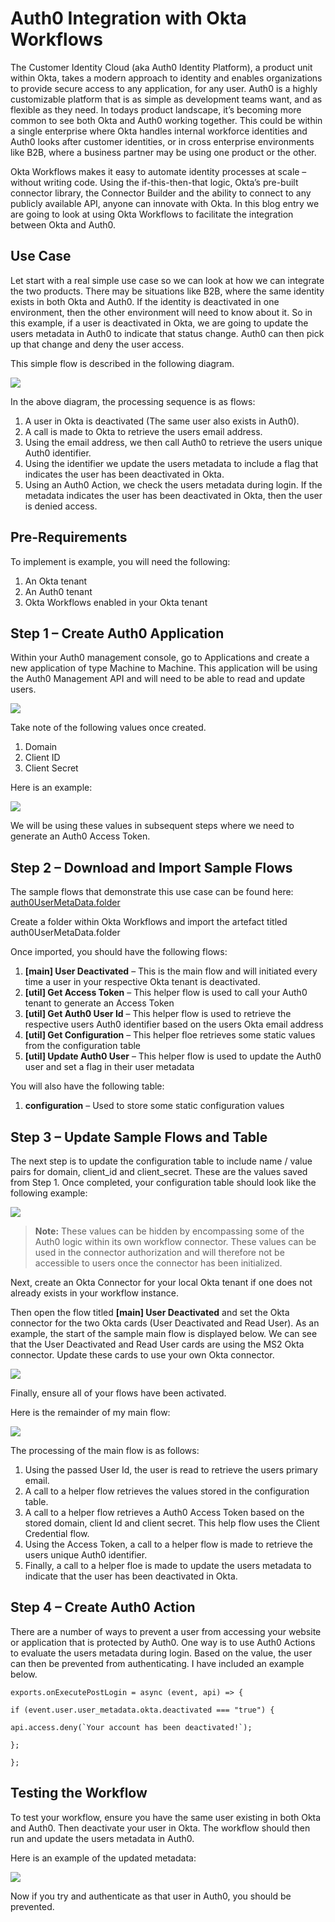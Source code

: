 ﻿

# Auth0 Integration with Okta Workflows
The Customer Identity Cloud (aka Auth0 Identity Platform), a product unit within Okta, takes a modern approach to identity and enables organizations to provide secure access to any application, for any user. Auth0 is a highly customizable platform that is as simple as development teams want, and as flexible as they need. In todays product landscape, it’s becoming more common to see both Okta and Auth0 working together. This could be within a single enterprise where Okta handles internal workforce identities and Auth0 looks after customer identities, or in cross enterprise environments like B2B, where a business partner may be using one product or the other.

Okta Workflows makes it easy to automate identity processes at scale – without writing code. Using the if-this-then-that logic, Okta’s pre-built connector library, the Connector Builder and the ability to connect to any publicly available API, anyone can innovate with Okta. In this blog entry we are going to look at using Okta Workflows to facilitate the integration between Okta and Auth0.

## Use Case

Let start with a real simple use case so we can look at how we can integrate the two products. There may be situations like B2B, where the same identity exists in both Okta and Auth0. If the identity is deactivated in one environment, then the other environment will need to know about it. So in this example, if a user is deactivated in Okta, we are going to update the users metadata in Auth0 to indicate that status change. Auth0 can then pick up that change and deny the user access.

This simple flow is described in the following diagram.

![](https://i0.wp.com/iamse.blog/wp-content/uploads/2022/08/image-10.png?resize=594%2C130&ssl=1)

In the above diagram, the processing sequence is as flows:

1.  A user in Okta is deactivated (The same user also exists in Auth0).
2.  A call is made to Okta to retrieve the users email address.
3.  Using the email address, we then call Auth0 to retrieve the users unique Auth0 identifier.
4.  Using the identifier we update the users metadata to include a flag that indicates the user has been deactivated in Okta.
5.  Using an Auth0 Action, we check the users metadata during login. If the metadata indicates the user has been deactivated in Okta, then the user is denied access.

## Pre-Requirements

To implement is example, you will need the following:

1.  An Okta tenant
2.  An Auth0 tenant
3.  Okta Workflows enabled in your Okta tenant

## Step 1 – Create Auth0 Application

Within your Auth0 management console, go to Applications and create a new application of type Machine to Machine. This application will be using the Auth0 Management API and will need to be able to read and update users.

![](https://i0.wp.com/iamse.blog/wp-content/uploads/2022/08/image-11.png?resize=559%2C423&ssl=1)

Take note of the following values once created.

1.  Domain
2.  Client ID
3.  Client Secret

Here is an example:

![](https://i0.wp.com/iamse.blog/wp-content/uploads/2022/08/image-12.png?resize=532%2C362&ssl=1)

We will be using these values in subsequent steps where we need to generate an Auth0 Access Token.

## Step 2 – Download and Import Sample Flows

The sample flows that demonstrate this use case can be found here:  [auth0UserMetaData.folder](https://github.com/iamse-blog/workflows-templates/blob/main/auth0-user-metadata/auth0UserMetaData.folder)

Create a folder within Okta Workflows and import the artefact titled auth0UserMetaData.folder

Once imported, you should have the following flows:

1.  **[main] User Deactivated**  – This is the main flow and will initiated every time a user in your respective Okta tenant is deactivated.
2.  **[util] Get Access Token**  – This helper flow is used to call your Auth0 tenant to generate an Access Token
3.  **[util] Get Auth0 User Id**  – This helper flow is used to retrieve the respective users Auth0 identifier based on the users Okta email address
4.  **[util] Get Configuration**  – This helper floe retrieves some static values from the configuration table
5.  **[util] Update Auth0 User** – This helper flow is used to update the Auth0 user and set a flag in their user metadata

You will also have the following table:

1.  **configuration**  – Used to store some static configuration values

## Step 3 – Update Sample Flows and Table

The next step is to update the configuration table to include name / value pairs for domain, client_id and client_secret. These are the values saved from Step 1. Once completed, your configuration table should look like the following example:

![](https://i0.wp.com/iamse.blog/wp-content/uploads/2022/08/image-13.png?resize=903%2C153&ssl=1)

> **Note:**  These values can be hidden by encompassing some of the Auth0 logic within its own workflow connector. These values can be used in the connector authorization and will therefore not be accessible to users once the connector has been initialized.

Next, create an Okta Connector for your local Okta tenant if one does not already exists in your workflow instance.

Then open the flow titled  **[main] User Deactivated**  and set the Okta connector for the two Okta cards (User Deactivated and Read User). As an example, the start of the sample main flow is displayed below. We can see that the User Deactivated and Read User cards are using the MS2 Okta connector. Update these cards to use your own Okta connector.

![](https://i0.wp.com/iamse.blog/wp-content/uploads/2022/08/image-14.png?resize=1024%2C527&ssl=1)

Finally, ensure all of your flows have been activated.

Here is the remainder of my main flow:

![](https://i0.wp.com/iamse.blog/wp-content/uploads/2022/08/image-15.png?resize=1100%2C323&ssl=1)

The processing of the main flow is as follows:

1.  Using the passed User Id, the user is read to retrieve the users primary email.
2.  A call to a helper flow retrieves the values stored in the configuration table.
3.  A call to a helper flow retrieves a Auth0 Access Token based on the stored domain, client Id and client secret. This help flow uses the Client Credential flow.
4.  Using the Access Token, a call to a helper flow is made to retrieve the users unique Auth0 identifier.
5.  Finally, a call to a helper floe is made to update the users metadata to indicate that the user has been deactivated in Okta.

## Step 4 – Create Auth0 Action

There are a number of ways to prevent a user from accessing your website or application that is protected by Auth0. One way is to use Auth0 Actions to evaluate the users metadata during login. Based on the value, the user can then be prevented from authenticating. I have included an example below.

`exports.onExecutePostLogin = async (event, api) => {`

`if (event.user.user_metadata.okta.deactivated === "true") {`

``api.access.deny(`Your account has been deactivated!`);``

`};`

`};`

## Testing the Workflow

To test your workflow, ensure you have the same user existing in both Okta and Auth0. Then deactivate your user in Okta. The workflow should then run and update the users metadata in Auth0.

Here is an example of the updated metadata:

![](https://i0.wp.com/iamse.blog/wp-content/uploads/2022/08/image-16.png?resize=367%2C228&ssl=1)

Now if you try and authenticate as that user in Auth0, you should be prevented.
